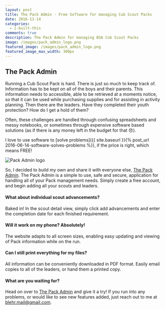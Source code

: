 ```yaml
---
layout: post
title: The Pack Admin - Free Software for managing Cub Scout Packs
date: 2016-11-14
categories: 
  - i-built-this
comments: true
description: The Pack Admin for managing BSA Cub Scout Packs
image: /images/pack_admin_logo.png
featured_image: /images/pack_admin_logo.png
featured_image_max_width: 300px
---
```


## The Pack Admin

Running a Cub Scout Pack is hard. There is just so much to keep track of. Information has to be kept on all of the boys and their parents. This information  needs to accessible, able to be retrieved at a moments notice, so that it can be used while purchasing supplies and for assisting in activity planning. Then there are the leaders. Have they completed their youth protection? How do I get a hold of them? 

Often, these challenges are handled through confusing spreadsheets and messy notebooks, or sometimes  through expensive software based solutions (as if there is any money left in the budget for that :disappointed:).

I love to use software to [solve problems]({{ site.baseurl }}{% post_url 2016-06-14-software-solves-problems %}), if the price is right, which means FREE!

<img src="{{ site.baseurl }}{{ page.featured_image }}" alt="Pack Admin logo" class="img-md img-center" style="max-width:500px;" />

So, I decided to build my own and share it with everyone else, [The Pack Admin](https://packadmin.com). The Pack Admin is a simple to use, safe and secure, application for handling all of your Pack management  needs. Simply create a free account, and begin adding all your scouts and leaders. 

#### What about individual scout advancements?

Baked in! In the scout detail view, simply click add advancements and enter the completion date for each finished requirement.

#### Will it work on my phone? Absolutely!

The website adapts to all screen sizes, enabling easy updating and viewing of Pack information while on the run.

#### Can I still print everything for my files?

All information can be conveniently downloaded in PDF format. Easily email copies to all of the leaders, or hand them a printed copy.

#### What are you waiting for?

Head on over to [The Pack Admin](https://packadmin.com) and give it a try! If you run into any problems, or would like to see new features added, just reach out to me at [blehr.mail@gmail.com](mailto:blehr.mail@gmail.com).